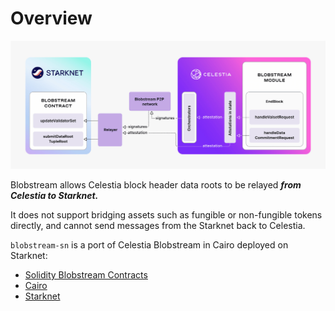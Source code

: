 # Overview

![BSN Module](../assets/blobstreamSnModule.png)

Blobstream allows Celestia block header data roots to be relayed
***from Celestia to Starknet.***

It does not support bridging assets such as fungible
or non-fungible tokens directly, and cannot send messages from the Starknet
back to Celestia.

`blobstream-sn` is a port of Celestia Blobstream in Cairo deployed on Starknet:

- [Solidity Blobstream Contracts](https://github.com/celestiaorg/blobstream-contracts)
- [Cairo](https://book.cairo-lang.org/)
- [Starknet](https://docs.starknet.io/documentation)

